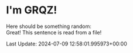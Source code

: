 # I'm GRQZ!
Here should be something random:  
Great! This sentence is read from a file!


Last Update: 2024-07-09 12:58:01.995973+00:00
